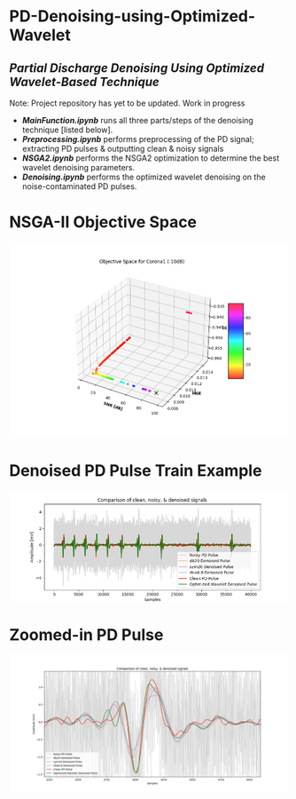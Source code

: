 # PD-Denoising-using-Optimized-Wavelet
## *Partial Discharge Denoising Using Optimized Wavelet-Based Technique*

Note: Project repository has yet to be updated. Work in progress

- ***MainFunction.ipynb*** runs all three parts/steps of the denoising technique [listed below].
- ***Preprocessing.ipynb*** performs preprocessing of the PD signal; extracting PD pulses & outputting clean & noisy signals
- ***NSGA2.ipynb*** performs the NSGA2 optimization to determine the best wavelet denoising parameters.
- ***Denoising.ipynb*** performs the optimized wavelet denoising on the noise-contaminated PD pulses.

# NSGA-II Objective Space
![Objective Space of NSGA-II](https://github.com/MelroyCaeiro/PD-Denoising-using-Optimized-Wavelet/blob/main/Corona1_Pulse1_-10dB_01.png)

# Denoised PD Pulse Train Example
![Denoised PD Pulse Train](https://github.com/MelroyCaeiro/PD-Denoising-using-Optimized-Wavelet/blob/main/Corona1_Pulse1_-10dB_04.png)

# Zoomed-in PD Pulse
![Zoomed-in PD Pulse](https://github.com/MelroyCaeiro/PD-Denoising-using-Optimized-Wavelet/blob/main/Corona1_Pulse1_-10dB_05.png)
